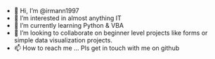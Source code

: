 - 👋 Hi, I’m @irmann1997
- 👀 I’m interested in almost anything IT
- 🌱 I’m currently learning Python & VBA
- 💞️ I’m looking to collaborate on beginner level projects like forms or simple data visualization projects.
- 📫 How to reach me ... Pls get in touch with me on github

<!---
irmann1997/irmann1997 is a ✨ special ✨ repository because its `README.md` (this file) appears on your GitHub profile.
You can click the Preview link to take a look at your changes.
--->
